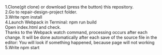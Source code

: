 1.Сlone(git clone) or download (press the button) this repository.  
2.Go to repair-design-project folder.  
3.Write npm install  
4.Launch Webpack in Terminal: 
   npm run build  
  Open index.html and check.  
  Thanks to the Webpack watch command, processing occurs after each change. It will be done automatically after each save of the source       file in the editor: You will look if something happened, because page will not working  
5.Write npm start
